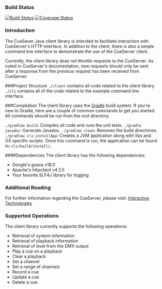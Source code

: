 ### Build Status
[![Build Status](https://travis-ci.org/creising/CueServer-Client.png)](https://travis-ci.org/creising/CueServer-Client)
[![Coverage Status](https://coveralls.io/repos/creising/CueServer-Client/badge.png?branch=master)](https://coveralls.io/r/creising/CueServer-Client?branch=master)

### Introduction
The CueSever Java client library is intended to facilitate interaction with
CueServer's HTTP interface. In addition to the client, there is also a simple
command line interface to demonstrate the use of the CueServer client.

Currently, the client library does not throttle requests to the CueServer. As
noted in CueServer's documentation, new requests should only be sent after a
response from the previous request has been received from CueServer.

###Project Structure
`./client` contains all code related to the client library.
`./cli` contains all of the code related to the example command line interface.

###Compilation
The client library uses the [Gradle](http://www.gradle.org) build system. If
you're new to Gradle, here are a couple of common commands to get you started.
All commands should be run from the root directory.

`./gradlew build`: Compiles all code and runs the unit tests.
`./gradle javadoc`: Generate Javadoc.
`./gradlew clean`: Removes the build directories.
`./gradlew cli:installApp`: Creates a JVM application along with libs and OS
specific scripts. Once this command is run, the application can be found in:
`cli/build/install/`.

####Dependencies
The client library has the following dependencies:

* Google's guava v18.0
* Apache's httpclient v4.3.5
* Your favorite SLF4J library for logging

### Additional Reading
For further information regarding the CueServer, please visit:
[Interactive Technologies](http://interactive-online.com)

### Supported Operations
The client library currently supports the following operations:

- Retrieval of system information
- Retrieval of playback information
- Retrieval of level from the DMX output
- Play a cue on a playback
- Clear a playback
- Set a channel
- Set a range of channels
- Record a cue
- Update a cue
- Delete a cue


